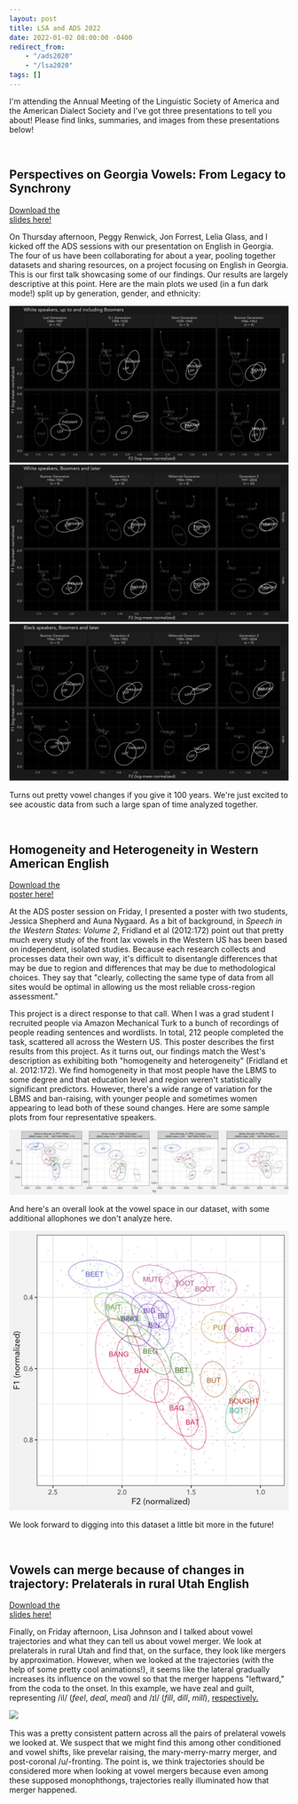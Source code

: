 ```yaml
---
layout: post
title: LSA and ADS 2022
date: 2022-01-02 08:00:00 -0400
redirect_from: 
    - "/ads2020"
    - "/lsa2020"
tags: []
---
```


I'm attending the Annual Meeting of the Linguistic Society of America and the American Dialect Society and I've got three presentations to tell you about! Please find links, summaries, and images from these presentations below!

<br/>

## Perspectives on Georgia Vowels: From Legacy to Synchrony

<div class="biglink"><a href="/downloads/220106-ADS-Georgia.pdf" title="ADS2022 talk" class="nodot">Download the<br />slides here!</a></div>

On Thursday afternoon, Peggy Renwick, Jon Forrest, Lelia Glass, and I kicked off the ADS sessions with our presentation on English in Georgia. The four of us have been collaborating for about a year, pooling together datasets and sharing resources, on a project focusing on English in Georgia. This is our first talk showcasing some of our findings. Our results are largely descriptive at this point. Here are the main plots we used (in a fun dark mode!) split up by generation, gender, and ethnicity:

<img src="/images/plots/ADS2022-white_older.png">

<img src="/images/plots/ADS2022-white_younger.png">

<img src="/images/plots/ADS2022-black.png">

Turns out pretty vowel changes if you give it 100 years. We're just excited to see acoustic data from such a large span of time analyzed together.


<br/>


## Homogeneity and Heterogeneity in Western American English

<div class="biglink"><a href="/downloads/220107-ADS-MTurk.pdf" title="ADS2022 poster" class="nodot">Download the<br />poster here!</a></div>

At the ADS poster session on Friday, I presented a poster with two students, Jessica Shepherd and Auna Nygaard. As a bit of background, in *Speech in the Western States: Volume 2*, Fridland et al (2012:172) point out that pretty much every study of the front lax vowels in the Western US has been based on independent, isolated studies. Because each research collects and processes data their own way, it's difficult to disentangle differences that may be due to region and differences that may be due to methodological choices. They say that "clearly, collecting the same type of data from all sites would be optimal in allowing us the most reliable cross-region assessment." 

This project is a direct response to that call. When I was a grad student I recruited people via Amazon Mechanical Turk to a bunch of recordings of people reading sentences and wordlists. In total, 212 people completed the task, scattered all across the Western US. This poster describes the first results from this project. As it turns out, our findings match the West's description as exhibiting both "homogeneity and heterogeneity" (Fridland et al. 2012:172). We find homogeneity in that most people have the LBMS to some degree and that education level and region weren't statistically significant predictors. However, there's a wide range of variation for the LBMS and <sc>ban</sc>-raising, with younger people and sometimes women appearing to lead both of these sound changes. Here are some sample plots from four representative speakers. 

<img src="/images/plots/ADS2022-mturk_samples.png">

And here's an overall look at the vowel space in our dataset, with some additional allophones we don't analyze here.

<img src="/images/plots/ADS2022-mturk_overall.png">

We look forward to digging into this dataset a little bit more in the future!

<br/>



## Vowels can merge because of changes in trajectory: Prelaterals in rural Utah English

<div class="biglink"><a href="/downloads/220107-LSA-Prelaterals.pdf" title="LSA2022 talk" class="nodot">Download the<br />slides here!</a></div>

Finally, on Friday afternoon, Lisa Johnson and I talked about vowel trajectories and what they can tell us about vowel merger. We look at prelaterals in rural Utah and find that, on the surface, they look like mergers by approximation. However, when we looked at the trajectories (with the help of some pretty cool animations!), it seems like the lateral gradually increases its influence on the vowel so that the merger happens "leftward," from the coda to the onset. In this example, we have <sc>zeal</sc> and <sc>guilt</sc>, representing /il/ (*feel*, *deal*, *meal*) and /ɪl/ (*fill*, *dill*, *mill*), [respectively.](/blog/extending-wells-lexical-sets-to-prelateral-vowels)

<img src="/images/plots/lsa2022_ZEAL-GUILT.gif">

This was a pretty consistent pattern across all the pairs of prelateral vowels we looked at. We suspect that we might find this among other conditioned and vowel shifts, like prevelar raising, the <sc>mary-merry-marry</sc> merger, and post-coronal /u/-fronting. The point is, we think trajectories should be considered more when looking at vowel mergers because even among these supposed monophthongs, trajectories really illuminated how that merger happened. 

<br/>
